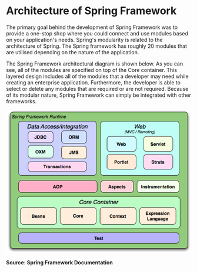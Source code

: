# Architecture of Spring Framework

The primary goal behind the development of Spring Framework was to provide a one-stop shop where you could connect and use modules based on your application's needs. Spring's modularity is related to the architecture of Spring. The Spring framework has roughly 20 modules that are utilised depending on the nature of the application.

The Spring Framework architectural diagram is shown below. As you can see, all of the modules are specified on top of the Core container. This layered design includes all of the modules that a developer may need while creating an enterprise application. Furthermore, the developer is able to select or delete any modules that are required or are not required. Because of its modular nature, Spring Framework can simply be integrated with other frameworks.

![Image](../images/Spring-Overview.png "Overview of Spring")

**Source: Spring Framework Documentation**
